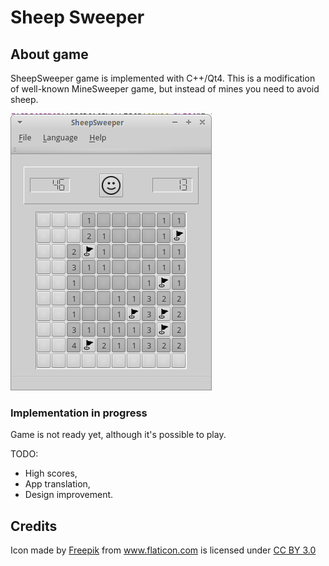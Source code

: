 # Sheep Sweeper

## About game
SheepSweeper game is implemented with C++/Qt4. This is a modification of well-known MineSweeper game, but instead of mines you need to avoid sheep. 

<img src='https://github.com/katecpp/sheep_sweeper/blob/working/doc/screenshot_1.png?raw=true'/>

### Implementation in progress
Game is not ready yet, although it's possible to play.

TODO:
<ul>
<li>High scores,</li>
<li>App translation,</li>
<li>Design improvement.</li>
</ul>

## Credits
Icon made by <a href="http://www.freepik.com" title="Freepik">Freepik</a> from <a href="http://www.flaticon.com" title="Flaticon">www.flaticon.com</a> is licensed under <a href="http://creativecommons.org/licenses/by/3.0/" title="Creative Commons BY 3.0">CC BY 3.0</a>
